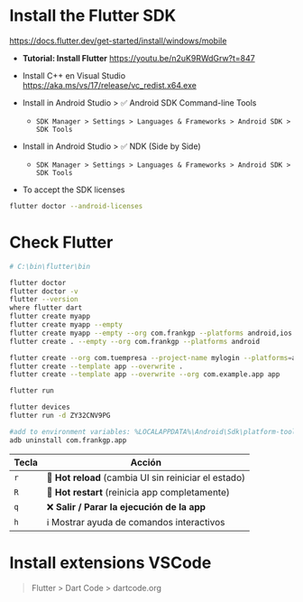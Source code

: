 # Install the Flutter SDK

https://docs.flutter.dev/get-started/install/windows/mobile

- **Tutorial: Install Flutter** https://youtu.be/n2uK9RWdGrw?t=847

- Install C++ en Visual Studio
  https://aka.ms/vs/17/release/vc_redist.x64.exe

- Install in Android Studio > ✅ Android SDK Command-line Tools

  - `SDK Manager > Settings > Languages & Frameworks > Android SDK > SDK Tools`

- Install in Android Studio > ✅ NDK (Side by Side)
  - `SDK Manager > Settings > Languages & Frameworks > Android SDK > SDK Tools`
- To accept the SDK licenses

```sh
flutter doctor --android-licenses
```

# Check Flutter

```sh
# C:\bin\flutter\bin

flutter doctor
flutter doctor -v
flutter --version
where flutter dart
flutter create myapp
flutter create myapp --empty
flutter create myapp --empty --org com.frankgp --platforms android,ios
flutter create . --empty --org com.frankgp --platforms android

flutter create --org com.tuempresa --project-name mylogin --platforms=android,ios mylogin
flutter create --template app --overwrite .
flutter create --template app --overwrite --org com.example.app app

flutter run

flutter devices
flutter run -d ZY32CNV9PG

#add to environment variables: %LOCALAPPDATA%\Android\Sdk\platform-tools\
adb uninstall com.frankgp.app

```

| Tecla | Acción                                                |
| ----- | ----------------------------------------------------- |
| `r`   | 🔁 **Hot reload** (cambia UI sin reiniciar el estado) |
| `R`   | 🔄 **Hot restart** (reinicia app completamente)       |
| `q`   | ❌ **Salir / Parar la ejecución de la app**           |
| `h`   | ℹ️ Mostrar ayuda de comandos interactivos             |

# Install extensions VSCode

> Flutter > Dart Code > dartcode.org

